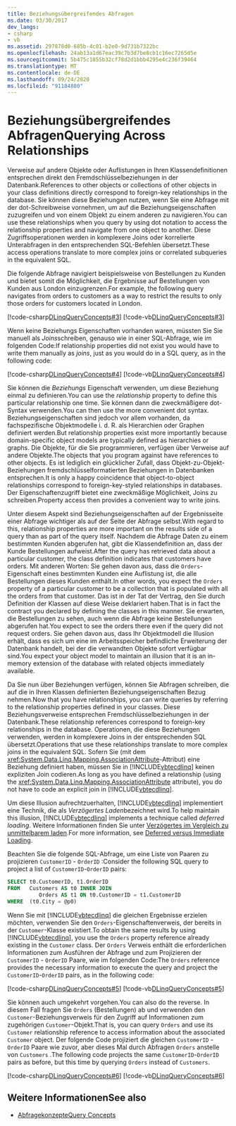 ```yaml
---
title: Beziehungsübergreifendes Abfragen
ms.date: 03/30/2017
dev_langs:
- csharp
- vb
ms.assetid: 297878d0-685b-4c01-b2e0-9d731b7322bc
ms.openlocfilehash: 24ab13a1d67eac39c7b3d7be8cb1c16ec7265d5e
ms.sourcegitcommit: 5b475c1855b32cf78d2d1bbb4295e4c236f39464
ms.translationtype: MT
ms.contentlocale: de-DE
ms.lasthandoff: 09/24/2020
ms.locfileid: "91184880"
---
```

# <a name="querying-across-relationships"></a><span data-ttu-id="fcce1-102">Beziehungsübergreifendes Abfragen</span><span class="sxs-lookup"><span data-stu-id="fcce1-102">Querying Across Relationships</span></span>

<span data-ttu-id="fcce1-103">Verweise auf andere Objekte oder Auflistungen in Ihren Klassendefinitionen entsprechen direkt den Fremdschlüsselbeziehungen in der Datenbank.</span><span class="sxs-lookup"><span data-stu-id="fcce1-103">References to other objects or collections of other objects in your class definitions directly correspond to foreign-key relationships in the database.</span></span> <span data-ttu-id="fcce1-104">Sie können diese Beziehungen nutzen, wenn Sie eine Abfrage mit der dot-Schreibweise vornehmen, um auf die Beziehungseigenschaften zuzugreifen und von einem Objekt zu einem anderen zu navigieren.</span><span class="sxs-lookup"><span data-stu-id="fcce1-104">You can use these relationships when you query by using dot notation to access the relationship properties and navigate from one object to another.</span></span> <span data-ttu-id="fcce1-105">Diese Zugriffsoperationen werden in komplexere Joins oder korrelierte Unterabfragen in den entsprechenden SQL-Befehlen übersetzt.</span><span class="sxs-lookup"><span data-stu-id="fcce1-105">These access operations translate to more complex joins or correlated subqueries in the equivalent SQL.</span></span>  
  
 <span data-ttu-id="fcce1-106">Die folgende Abfrage navigiert beispielsweise von Bestellungen zu Kunden und bietet somit die Möglichkeit, die Ergebnisse auf Bestellungen von Kunden aus London einzugrenzen.</span><span class="sxs-lookup"><span data-stu-id="fcce1-106">For example, the following query navigates from orders to customers as a way to restrict the results to only those orders for customers located in London.</span></span>  
  
 [!code-csharp[DLinqQueryConcepts#3](../../../../../../samples/snippets/csharp/VS_Snippets_Data/DLinqQueryConcepts/cs/Program.cs#3)]
 [!code-vb[DLinqQueryConcepts#3](../../../../../../samples/snippets/visualbasic/VS_Snippets_Data/DLinqQueryConcepts/vb/Module1.vb#3)]  
  
 <span data-ttu-id="fcce1-107">Wenn keine Beziehungs Eigenschaften vorhanden waren, müssten Sie Sie manuell als *Joins*schreiben, genauso wie in einer SQL-Abfrage, wie im folgenden Code:</span><span class="sxs-lookup"><span data-stu-id="fcce1-107">If relationship properties did not exist you would have to write them manually as *joins*, just as you would do in a SQL query, as in the following code:</span></span>  
  
 [!code-csharp[DLinqQueryConcepts#4](../../../../../../samples/snippets/csharp/VS_Snippets_Data/DLinqQueryConcepts/cs/Program.cs#4)]
 [!code-vb[DLinqQueryConcepts#4](../../../../../../samples/snippets/visualbasic/VS_Snippets_Data/DLinqQueryConcepts/vb/Module1.vb#4)]  
  
 <span data-ttu-id="fcce1-108">Sie können die *Beziehungs* Eigenschaft verwenden, um diese Beziehung einmal zu definieren.</span><span class="sxs-lookup"><span data-stu-id="fcce1-108">You can use the *relationship* property to define this particular relationship one time.</span></span> <span data-ttu-id="fcce1-109">Sie können dann die zweckmäßigere dot-Syntax verwenden.</span><span class="sxs-lookup"><span data-stu-id="fcce1-109">You can then use the more convenient dot syntax.</span></span> <span data-ttu-id="fcce1-110">Beziehungseigenschaften sind jedoch vor allem vorhanden, da fachspezifische Objektmodelle i. d. R. als Hierarchien oder Graphen definiert werden.</span><span class="sxs-lookup"><span data-stu-id="fcce1-110">But relationship properties exist more importantly because domain-specific object models are typically defined as hierarchies or graphs.</span></span> <span data-ttu-id="fcce1-111">Die Objekte, für die Sie programmieren, verfügen über Verweise auf andere Objekte.</span><span class="sxs-lookup"><span data-stu-id="fcce1-111">The objects that you program against have references to other objects.</span></span> <span data-ttu-id="fcce1-112">Es ist lediglich ein glücklicher Zufall, dass Objekt-zu-Objekt-Beziehungen fremdschlüsselformatierten Beziehungen in Datenbanken entsprechen.</span><span class="sxs-lookup"><span data-stu-id="fcce1-112">It is only a happy coincidence that object-to-object relationships correspond to foreign-key-styled relationships in databases.</span></span> <span data-ttu-id="fcce1-113">Der Eigenschaftenzugriff bietet eine zweckmäßige Möglichkeit, Joins zu schreiben.</span><span class="sxs-lookup"><span data-stu-id="fcce1-113">Property access then provides a convenient way to write joins.</span></span>  
  
 <span data-ttu-id="fcce1-114">Unter diesem Aspekt sind Beziehungseigenschaften auf der Ergebnisseite einer Abfrage wichtiger als auf der Seite der Abfrage selbst.</span><span class="sxs-lookup"><span data-stu-id="fcce1-114">With regard to this, relationship properties are more important on the results side of a query than as part of the query itself.</span></span> <span data-ttu-id="fcce1-115">Nachdem die Abfrage Daten zu einem bestimmten Kunden abgerufen hat, gibt die Klassendefinition an, dass der Kunde Bestellungen aufweist.</span><span class="sxs-lookup"><span data-stu-id="fcce1-115">After the query has retrieved data about a particular customer, the class definition indicates that customers have orders.</span></span> <span data-ttu-id="fcce1-116">Mit anderen Worten: Sie gehen davon aus, dass die `Orders`-Eigenschaft eines bestimmten Kunden eine Auflistung ist, die alle Bestellungen dieses Kunden enthält.</span><span class="sxs-lookup"><span data-stu-id="fcce1-116">In other words, you expect the `Orders` property of a particular customer to be a collection that is populated with all the orders from that customer.</span></span> <span data-ttu-id="fcce1-117">Das ist in der Tat der Vertrag, den Sie durch Definition der Klassen auf diese Weise deklariert haben.</span><span class="sxs-lookup"><span data-stu-id="fcce1-117">That is in fact the contract you declared by defining the classes in this manner.</span></span> <span data-ttu-id="fcce1-118">Sie erwarten, die Bestellungen zu sehen, auch wenn die Abfrage keine Bestellungen abgerufen hat.</span><span class="sxs-lookup"><span data-stu-id="fcce1-118">You expect to see the orders there even if the query did not request orders.</span></span> <span data-ttu-id="fcce1-119">Sie gehen davon aus, dass Ihr Objektmodell die Illusion erhält, dass es sich um eine im Arbeitsspeicher befindliche Erweiterung der Datenbank handelt, bei der die verwandten Objekte sofort verfügbar sind.</span><span class="sxs-lookup"><span data-stu-id="fcce1-119">You expect your object model to maintain an illusion that it is an in-memory extension of the database with related objects immediately available.</span></span>  
  
 <span data-ttu-id="fcce1-120">Da Sie nun über Beziehungen verfügen, können Sie Abfragen schreiben, die auf die in Ihren Klassen definierten Beziehungseigenschaften Bezug nehmen.</span><span class="sxs-lookup"><span data-stu-id="fcce1-120">Now that you have relationships, you can write queries by referring to the relationship properties defined in your classes.</span></span> <span data-ttu-id="fcce1-121">Diese Beziehungsverweise entsprechen Fremdschlüsselbeziehungen in der Datenbank.</span><span class="sxs-lookup"><span data-stu-id="fcce1-121">These relationship references correspond to foreign-key relationships in the database.</span></span> <span data-ttu-id="fcce1-122">Operationen, die diese Beziehungen verwenden, werden in komplexere Joins in der entsprechenden SQL übersetzt.</span><span class="sxs-lookup"><span data-stu-id="fcce1-122">Operations that use these relationships translate to more complex joins in the equivalent SQL.</span></span> <span data-ttu-id="fcce1-123">Sofern Sie (mit dem <xref:System.Data.Linq.Mapping.AssociationAttribute>-Attribut) eine Beziehung definiert haben, müssen Sie in [!INCLUDE[vbtecdlinq](../../../../../../includes/vbtecdlinq-md.md)] keinen expliziten Join codieren.</span><span class="sxs-lookup"><span data-stu-id="fcce1-123">As long as you have defined a relationship (using the <xref:System.Data.Linq.Mapping.AssociationAttribute> attribute), you do not have to code an explicit join in [!INCLUDE[vbtecdlinq](../../../../../../includes/vbtecdlinq-md.md)].</span></span>  
  
 <span data-ttu-id="fcce1-124">Um diese Illusion aufrechtzuerhalten, [!INCLUDE[vbtecdlinq](../../../../../../includes/vbtecdlinq-md.md)] implementiert eine Technik, die als *Verzögertes Laden*bezeichnet wird.</span><span class="sxs-lookup"><span data-stu-id="fcce1-124">To help maintain this illusion, [!INCLUDE[vbtecdlinq](../../../../../../includes/vbtecdlinq-md.md)] implements a technique called *deferred loading*.</span></span> <span data-ttu-id="fcce1-125">Weitere Informationen finden Sie unter [Verzögertes im Vergleich zu unmittelbarem laden](deferred-versus-immediate-loading.md).</span><span class="sxs-lookup"><span data-stu-id="fcce1-125">For more information, see [Deferred versus Immediate Loading](deferred-versus-immediate-loading.md).</span></span>  
  
 <span data-ttu-id="fcce1-126">Beachten Sie die folgende SQL-Abfrage, um eine Liste von Paaren zu projizieren `CustomerID` - `OrderID` :</span><span class="sxs-lookup"><span data-stu-id="fcce1-126">Consider the following SQL query to project a list of `CustomerID`-`OrderID` pairs:</span></span>  
  
```sql
SELECT t0.CustomerID, t1.OrderID  
FROM   Customers AS t0 INNER JOIN  
          Orders AS t1 ON t0.CustomerID = t1.CustomerID  
WHERE  (t0.City = @p0)  
```  
  
 <span data-ttu-id="fcce1-127">Wenn Sie mit [!INCLUDE[vbtecdlinq](../../../../../../includes/vbtecdlinq-md.md)] die gleichen Ergebnisse erzielen möchten, verwenden Sie den `Orders`-Eigenschaftenverweis, der bereits in der `Customer`-Klasse existiert.</span><span class="sxs-lookup"><span data-stu-id="fcce1-127">To obtain the same results by using [!INCLUDE[vbtecdlinq](../../../../../../includes/vbtecdlinq-md.md)], you use the `Orders` property reference already existing in the `Customer` class.</span></span> <span data-ttu-id="fcce1-128">Der `Orders` Verweis enthält die erforderlichen Informationen zum Ausführen der Abfrage und zum Projizieren der `CustomerID` - `OrderID` Paare, wie im folgenden Code:</span><span class="sxs-lookup"><span data-stu-id="fcce1-128">The `Orders` reference provides the necessary information to execute the query and project the `CustomerID`-`OrderID` pairs, as in the following code:</span></span>  
  
 [!code-csharp[DLinqQueryConcepts#5](../../../../../../samples/snippets/csharp/VS_Snippets_Data/DLinqQueryConcepts/cs/Program.cs#5)]
 [!code-vb[DLinqQueryConcepts#5](../../../../../../samples/snippets/visualbasic/VS_Snippets_Data/DLinqQueryConcepts/vb/Module1.vb#5)]  
  
 <span data-ttu-id="fcce1-129">Sie können auch umgekehrt vorgehen.</span><span class="sxs-lookup"><span data-stu-id="fcce1-129">You can also do the reverse.</span></span> <span data-ttu-id="fcce1-130">In diesem Fall fragen Sie `Orders` (Bestellungen) ab und verwenden den `Customer`-Beziehungsverweis für den Zugriff auf Informationen zum zugehörigen `Customer`-Objekt.</span><span class="sxs-lookup"><span data-stu-id="fcce1-130">That is, you can query `Orders` and use its `Customer` relationship reference to access information about the associated `Customer` object.</span></span> <span data-ttu-id="fcce1-131">Der folgende Code projiziert die gleichen `CustomerID` - `OrderID` Paare wie zuvor, aber dieses Mal durch Abfragen `Orders` anstelle von `Customers` .</span><span class="sxs-lookup"><span data-stu-id="fcce1-131">The following code projects the same `CustomerID`-`OrderID` pairs as before, but this time by querying `Orders` instead of `Customers`.</span></span>  
  
 [!code-csharp[DLinqQueryConcepts#6](../../../../../../samples/snippets/csharp/VS_Snippets_Data/DLinqQueryConcepts/cs/Program.cs#6)]
 [!code-vb[DLinqQueryConcepts#6](../../../../../../samples/snippets/visualbasic/VS_Snippets_Data/DLinqQueryConcepts/vb/Module1.vb#6)]  
  
## <a name="see-also"></a><span data-ttu-id="fcce1-132">Weitere Informationen</span><span class="sxs-lookup"><span data-stu-id="fcce1-132">See also</span></span>

- [<span data-ttu-id="fcce1-133">Abfragekonzepte</span><span class="sxs-lookup"><span data-stu-id="fcce1-133">Query Concepts</span></span>](query-concepts.md)
